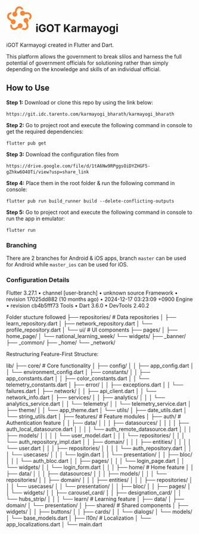 # ![](assets/img/readme_logo.png) iGOT Karmayogi

iGOT Karmayogi created in Flutter and Dart.

This platform allows the government to break slilos and harness the full potential of government officials for solutioning rather than simply depending on the knowledge and skills of an individual official.

## How to Use

**Step 1:**
Download or clone this repo by using the link below:

```
https://git.idc.tarento.com/karmayogi_bharath/karmayogi_bharath
```

**Step 2:**
Go to project root and execute the following command in console to get the required dependencies:

```
flutter pub get
```

**Step 3:**
Download the configuration files from

```
https://drive.google.com/file/d/1tA6Nw9RPggsOiDYZHGF5-gZhkw6O4OTi/view?usp=share_link
```

**Step 4:**
Place them in the root folder & run the following command in console:

```
flutter pub run build_runner build --delete-conflicting-outputs
```

**Step 5:**
Go to project root and execute the following command in console to run the app in emulator:

```
flutter run
```

### Branching

There are 2 branches for Android & iOS apps, branch `master` can be used for Android while `master_ios` can be used for iOS.

### Configuration Details

Flutter 3.27.1 • channel [user-branch] • unknown source
Framework • revision 17025dd882 (10 months ago) • 2024-12-17 03:23:09 +0900
Engine • revision cb4b5fff73
Tools • Dart 3.6.0 • DevTools 2.40.2

Folder stucture followed 
├── repositories/            # Data repositories
│   ├── learn_repository.dart
│   ├── network_repository.dart
│   └── profile_repository.dart
│
└── ui/                     # UI components
    ├── pages/
    │   ├── home_page/
    │   └── national_learning_week/
    └── widgets/
        ├── _banner/
        ├── _common/
        ├── _home/
        └── _network/


Restructuring Feature-First Structure:

lib/
├── core/                           # Core functionality
│   ├── config/
│   │   ├── app_config.dart
│   │   └── environment_config.dart
│   ├── constants/
│   │   ├── app_constants.dart
│   │   ├── color_constants.dart
│   │   └── telemetry_constants.dart
│   ├── error/
│   │   ├── exceptions.dart
│   │   └── failures.dart
│   ├── network/
│   │   ├── api_client.dart
│   │   └── network_info.dart
│   ├── services/
│   │   ├── analytics/
│   │   │   └── analytics_service.dart
│   │   └── telemetry/
│   │       └── telemetry_service.dart
│   ├── theme/
│   │   └── app_theme.dart
│   └── utils/
│       ├── date_utils.dart
│       └── string_utils.dart
│
├── features/                       # Feature modules
│   ├── auth/                      # Authentication feature
│   │   ├── data/
│   │   │   ├── datasources/
│   │   │   │   ├── auth_local_datasource.dart
│   │   │   │   └── auth_remote_datasource.dart
│   │   │   ├── models/
│   │   │   │   └── user_model.dart
│   │   │   └── repositories/
│   │   │       └── auth_repository_impl.dart
│   │   ├── domain/
│   │   │   ├── entities/
│   │   │   │   └── user.dart
│   │   │   ├── repositories/
│   │   │   │   └── auth_repository.dart
│   │   │   └── usecases/
│   │   │       └── login.dart
│   │   └── presentation/
│   │       ├── bloc/
│   │       │   └── auth_bloc.dart
│   │       ├── pages/
│   │       │   └── login_page.dart
│   │       └── widgets/
│   │           └── login_form.dart
│   │
│   ├── home/                      # Home feature
│   │   ├── data/
│   │   │   ├── datasources/
│   │   │   ├── models/
│   │   │   └── repositories/
│   │   ├── domain/
│   │   │   ├── entities/
│   │   │   ├── repositories/
│   │   │   └── usecases/
│   │   └── presentation/
│   │       ├── bloc/
│   │       ├── pages/
│   │       └── widgets/
│   │           ├── carousel_card/
│   │           ├── designation_card/
│   │           └── hubs_strip/
│   │
│   └── learn/                     # Learning feature
│       ├── data/
│       ├── domain/
│       └── presentation/
│
├── shared/                        # Shared components
│   ├── widgets/
│   │   ├── buttons/
│   │   ├── cards/
│   │   └── dialogs/
│   └── models/
│       └── base_models.dart
│
├── l10n/                         # Localization
│   └── app_localizations.dart
│
└── main.dart